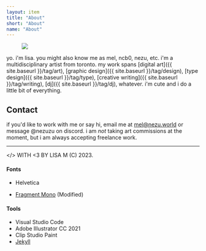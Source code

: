 ```yaml
---
layout: item
title: "About"
short: "About"
name: "About"
---
```


<figure class="float right">
  <img src="{{ site.baseurl }}/assets/img/lisa.jpg">
</figure>

<!-- ### who? -->

yo. i'm lisa. you might also know me as mel, ncb0, nezu, etc. i'm a multidisciplinary artist from toronto. my work spans [digital art]({{ site.baseurl }}/tag/art), [graphic design]({{ site.baseurl }}/tag/design), [type design]({{ site.baseurl }}/tag/type), [creative writing]({{ site.baseurl }}/tag/writing), [dj]({{ site.baseurl }}/tag/dj), whatever. i'm cute and i do a little bit of everything.

## Contact

if you'd like to work with me or say hi, email me at [mel@nezu.world](mailto:mel@nezu.world) or message @nezuzu on discord. i am *not* taking art commissions at the moment, but i am always accepting freelance work.

<hr style="clear:none" />

<!-- * * * -->

<!-- ## nezu.world -->

&lt;/&gt; WITH <3 BY LISA M (C) 2023.

#### Fonts
- Helvetica
<!-- - tm-lagrange-mono (top secret…!) -->
- [Fragment Mono](https://github.com/weiweihuanghuang/fragment-mono) (Modified)

#### Tools
- Visual Studio Code
- Adobe Illustrator CC 2021
- Clip Studio Paint
- [Jekyll](http://jekyllrb.com)

<!-- * * *

#### my buddies

<a class="banner clean" href="http://yogurt200.com">
  <img class="banner" src="{{ site.baseurl }}/assets/banner/sofa.png">
</a>
<a class="banner clean" href="http://pluslorem.wiki">
  <img class="banner" src="{{ site.baseurl }}/assets/banner/osa.png">
</a>
<a class="banner clean" href="https://melliebell.neocities.org/">
  <img class="banner" src="{{ site.baseurl }}/assets/banner/mellie.png">
</a>
<a class="banner clean" href="https://razerek.com">
  <img class="banner" src="{{ site.baseurl }}/assets/banner/razerek.gif">
</a>
<a class="banner clean" href="https://teamcpu.neocities.org/">
  <img class="banner" src="{{ site.baseurl }}/assets/banner/lyla.png">
</a> -->